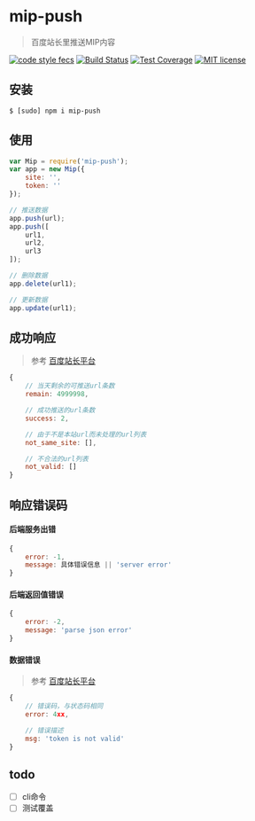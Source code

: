 # mip-push

> 百度站长里推送MIP内容

[![code style fecs](https://img.shields.io/badge/code%20style-fecs-brightgreen.svg)](https://github.com/ecomfe/fecs)
[![Build Status](https://travis-ci.org/xuexb/mip-push.svg?branch=master)](https://travis-ci.org/xuexb/mip-push)
[![Test Coverage](https://img.shields.io/coveralls/xuexb/mip-push/master.svg)](https://coveralls.io/r/xuexb/mip-push)
[![MIT license](https://img.shields.io/github/license/xuexb/mip-push.svg)](https://github.com/xuexb/mip-push)

## 安装

```shell
$ [sudo] npm i mip-push
```

## 使用

```js
var Mip = require('mip-push');
var app = new Mip({
    site: '',
    token: ''
});

// 推送数据
app.push(url);
app.push([
    url1,
    url2,
    url3
]);

// 删除数据
app.delete(url1);

// 更新数据
app.update(url1);
```

## 成功响应

> 参考 [百度站长平台](http://zhanzhang.baidu.com/mip/index)

```js
{
    // 当天剩余的可推送url条数
    remain: 4999998,

    // 成功推送的url条数
    success: 2,

    // 由于不是本站url而未处理的url列表
    not_same_site: [],

    // 不合法的url列表
    not_valid: []
}
```

## 响应错误码

#### 后端服务出错

```js
{
    error: -1,
    message: 具体错误信息 || 'server error'
}
```

#### 后端返回值错误

```js
{
    error: -2,
    message: 'parse json error'
}
```

#### 数据错误

> 参考 [百度站长平台](http://zhanzhang.baidu.com/mip/index)

```js
{
    // 错误码，与状态码相同
    error: 4xx,

    // 错误描述
    msg: 'token is not valid'
}
```

## todo

- [ ] cli命令
- [ ] 测试覆盖